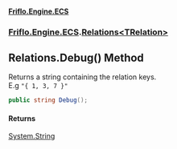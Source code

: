 #### [Friflo.Engine.ECS](index.md 'index')
### [Friflo.Engine.ECS](Friflo.Engine.ECS.md 'Friflo.Engine.ECS').[Relations&lt;TRelation&gt;](Relations_TRelation_.md 'Friflo.Engine.ECS.Relations<TRelation>')

## Relations<TRelation>.Debug() Method

Returns a string containing the relation keys.<br/>E.g `"{ 1, 3, 7 }"`

```csharp
public string Debug();
```

#### Returns
[System.String](https://docs.microsoft.com/en-us/dotnet/api/System.String 'System.String')